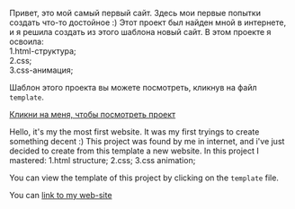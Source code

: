 Привет, это мой самый первый сайт. Здесь мои первые попытки создать что-то достойное :)
Этот проект был найден мной в интернете, и я решила создать из этого шаблона новый сайт.
В этом проекте я освоила:<br>
1.html-структура;<br>
2.css;<br>
3.css-анимация;


Шаблон этого проекта вы можете посмотреть, кликнув на файл `template`.

[Кликни на меня, чтобы посмотреть проект](https://alena-web.ru/Business.-Tagline-goes-here/)


Hello, it's my the most first website. It was my first tryings to create something decent :)
This project was found by me in internet, and i've just decided to create from this template a new website.
In this project I mastered:
1.html structure;
2.css;
3.css animation;


You can view the template of this project by clicking on the `template` file.

You can [link to my web-site](https://alena-web.ru/Business.-Tagline-goes-here/)
